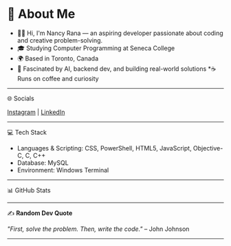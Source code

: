 # 💫 About Me

* 👩‍💻 Hi, I'm Nancy Rana — an aspiring developer passionate about coding and creative problem-solving.
* 🎓 Studying Computer Programming at Seneca College
* 🌍 Based in Toronto, Canada
* 🤖 Fascinated by AI, backend dev, and building real-world solutions
 *☕ Runs on coffee and curiosity

---

🌐 Socials

[Instagram](https://www.instagram.com/_hy_neensee_/) | [LinkedIn](https://www.linkedin.com/in/nancy-rana-b4888828a/)

---

💻 Tech Stack  
* Languages & Scripting: CSS, PowerShell, HTML5, JavaScript, Objective-C, C, C++  
* Database: MySQL  
* Environment: Windows Terminal  

---

📊 GitHub Stats




---

✍️ **Random Dev Quote**  

*"First, solve the problem. Then, write the code."* – John Johnson

---

